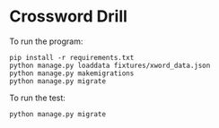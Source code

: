 # Crossword Drill

To run the program:
```
pip install -r requirements.txt
python manage.py loaddata fixtures/xword_data.json
python manage.py makemigrations
python manage.py migrate
```

To run the test:
```
python manage.py migrate
```